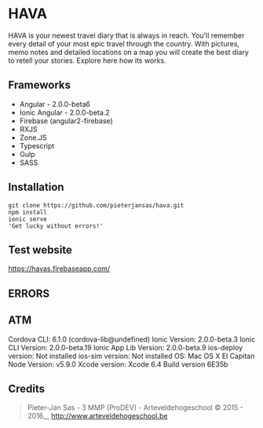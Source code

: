 HAVA
==================
HAVA is your newest travel diary that is always in reach. You'll remember every detail of your most epic travel through the country. With pictures, memo notes and detailed locations on a map you will create the best diary to retell your stories. Explore here how its works.


Frameworks
------------------
* Angular - 2.0.0-beta6
* Ionic Angular -  2.0.0-beta.2
* Firebase (angular2-firebase)
* RXJS 
* Zone.JS
* Typescript
* Gulp
* SASS

Installation
------------------
    git clone https://github.com/pieterjansas/hava.git
    npm install
    ionic serve
    'Get lucky without errors!'

Test website
------------------
<https://havas.firebaseapp.com/>


ERRORS
------------------



ATM
------------------
Cordova CLI: 6.1.0 (cordova-lib@undefined)
Ionic Version: 2.0.0-beta.3
Ionic CLI Version: 2.0.0-beta.19
Ionic App Lib Version: 2.0.0-beta.9
ios-deploy version: Not installed
ios-sim version: Not installed
OS: Mac OS X El Capitan
Node Version: v5.9.0
Xcode version: Xcode 6.4 Build version 6E35b 
   
Credits
------------------
> Pieter-Jan Sas - 
> 3 MMP (ProDEV) - 
> Arteveldehogeschool © 2015 - 2016__ 
> <http://www.arteveldehogeschool.be>